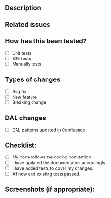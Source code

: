 ## Description

## Related issues

## How has this been tested?
- [ ] Unit tests
- [ ] E2E tests
- [ ] Manually tests

## Types of changes
- [ ] Bug fix
- [ ] New feature
- [ ] Breaking change

## DAL changes
- [ ] DAL patterns updated in Confluence

## Checklist:
- [ ] My code follows the coding convention
- [ ] I have updated the documentation accordingly.
- [ ] I have added tests to cover my changes.
- [ ] All new and existing tests passed.

## Screenshots (if appropriate):
